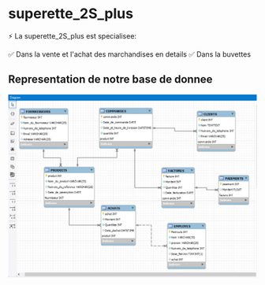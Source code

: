  # superette_2S_plus 

:zap: La superette_2S_plus est specialisee:

:white_check_mark: Dans la vente et l'achat des marchandises en details
:white_check_mark: Dans la buvettes

 ## Representation de notre base de donnee
 

![image](images/mcd2.JPG)
